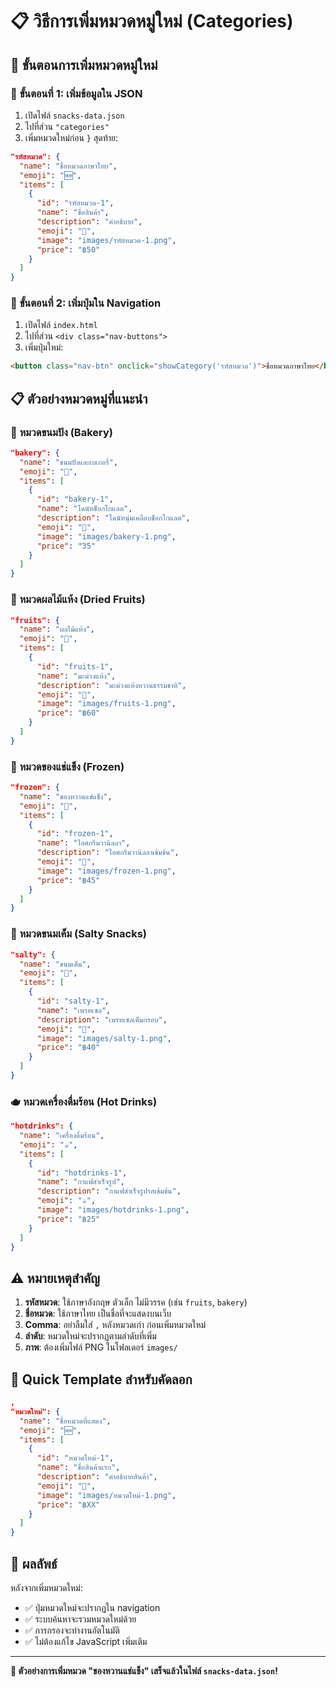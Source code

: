 # 📋 วิธีการเพิ่มหมวดหมู่ใหม่ (Categories)

## 🎯 ขั้นตอนการเพิ่มหมวดหมู่ใหม่

### 📝 **ขั้นตอนที่ 1: เพิ่มข้อมูลใน JSON**

1. เปิดไฟล์ `snacks-data.json`
2. ไปที่ส่วน `"categories"` 
3. เพิ่มหมวดใหม่ก่อน `}` สุดท้าย:

```json
"รหัสหมวด": {
  "name": "ชื่อหมวดภาษาไทย",
  "emoji": "🆕",
  "items": [
    {
      "id": "รหัสหมวด-1",
      "name": "ชื่อสินค้า",
      "description": "คำอธิบาย",
      "emoji": "🍎",
      "image": "images/รหัสหมวด-1.png",
      "price": "฿50"
    }
  ]
}
```

### 🔘 **ขั้นตอนที่ 2: เพิ่มปุ่มใน Navigation**

1. เปิดไฟล์ `index.html`
2. ไปที่ส่วน `<div class="nav-buttons">`
3. เพิ่มปุ่มใหม่:

```html
<button class="nav-btn" onclick="showCategory('รหัสหมวด')">ชื่อหมวดภาษาไทย</button>
```

## 📋 **ตัวอย่างหมวดหมู่ที่แนะนำ**

### 🍞 **หมวดขนมปัง (Bakery)**
```json
"bakery": {
  "name": "ขนมปังและเบเกอรี่",
  "emoji": "🍞",
  "items": [
    {
      "id": "bakery-1",
      "name": "โดนัทช็อกโกแลต",
      "description": "โดนัทนุ่มเคลือบช็อกโกแลต",
      "emoji": "🍩",
      "image": "images/bakery-1.png",
      "price": "ั35"
    }
  ]
}
```

### 🍎 **หมวดผลไม้แห้ง (Dried Fruits)**
```json
"fruits": {
  "name": "ผลไม้แห้ง",
  "emoji": "🥭",
  "items": [
    {
      "id": "fruits-1",
      "name": "มะม่วงแห้ง",
      "description": "มะม่วงแห้งหวานธรรมชาติ",
      "emoji": "🥭",
      "image": "images/fruits-1.png",
      "price": "฿60"
    }
  ]
}
```

### 🍦 **หมวดของแช่แข็ง (Frozen)**
```json
"frozen": {
  "name": "ของหวานแช่แข็ง",
  "emoji": "🍦",
  "items": [
    {
      "id": "frozen-1",
      "name": "ไอศกรีมวานิลลา",
      "description": "ไอศกรีมวานิลลาเข้มข้น",
      "emoji": "🍦",
      "image": "images/frozen-1.png",
      "price": "฿45"
    }
  ]
}
```

### 🥨 **หมวดขนมเค็ม (Salty Snacks)**
```json
"salty": {
  "name": "ขนมเค็ม",
  "emoji": "🥨",
  "items": [
    {
      "id": "salty-1",
      "name": "เพรทเซล",
      "description": "เพรทเซลเค็มกรอบ",
      "emoji": "🥨",
      "image": "images/salty-1.png",
      "price": "฿40"
    }
  ]
}
```

### 🫖 **หมวดเครื่องดื่มร้อน (Hot Drinks)**
```json
"hotdrinks": {
  "name": "เครื่องดื่มร้อน",
  "emoji": "☕",
  "items": [
    {
      "id": "hotdrinks-1",
      "name": "กาแฟสำเร็จรูป",
      "description": "กาแฟสำเร็จรูปรสเข้มข้น",
      "emoji": "☕",
      "image": "images/hotdrinks-1.png",
      "price": "฿25"
    }
  ]
}
```

## ⚠️ **หมายเหตุสำคัญ**

1. **รหัสหมวด**: ใช้ภาษาอังกฤษ ตัวเล็ก ไม่มีวรรค (เช่น `fruits`, `bakery`)
2. **ชื่อหมวด**: ใช้ภาษาไทย เป็นชื่อที่จะแสดงบนเว็บ
3. **Comma**: อย่าลืมใส่ `,` หลังหมวดเก่า ก่อนเพิ่มหมวดใหม่
4. **ลำดับ**: หมวดใหม่จะปรากฏตามลำดับที่เพิ่ม
5. **ภาพ**: ต้องเพิ่มไฟล์ PNG ในโฟลเดอร์ `images/`

## 🚀 **Quick Template สำหรับคัดลอก**

```json
,
"หมวดใหม่": {
  "name": "ชื่อหมวดที่แสดง",
  "emoji": "🆕",
  "items": [
    {
      "id": "หมวดใหม่-1",
      "name": "ชื่อสินค้าแรก",
      "description": "คำอธิบายสินค้า",
      "emoji": "🎯",
      "image": "images/หมวดใหม่-1.png",
      "price": "฿XX"
    }
  ]
}
```

## 🎉 **ผลลัพธ์**

หลังจากเพิ่มหมวดใหม่:
- ✅ ปุ่มหมวดใหม่จะปรากฏใน navigation
- ✅ ระบบค้นหาจะรวมหมวดใหม่ด้วย
- ✅ การกรองจะทำงานอัตโนมัติ
- ✅ ไม่ต้องแก้ไข JavaScript เพิ่มเติม

---
**🎯 ตัวอย่างการเพิ่มหมวด "ของหวานแช่แข็ง" เสร็จแล้วในไฟล์ `snacks-data.json`!**
